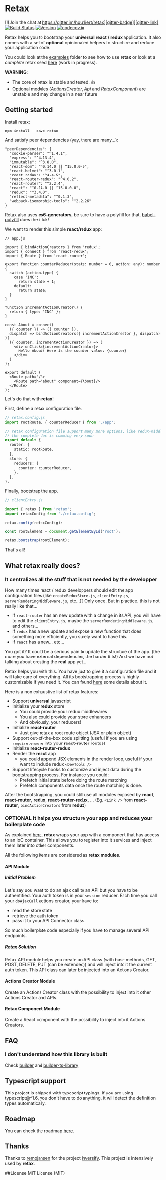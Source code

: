 # Retax

[![Join the chat at https://gitter.im/hourliert/retax][gitter-badge]][gitter-link]
[![Build Status][travis-badge]][travis-link]
[![Version][version-badge]][version-link]
[![codecov.io][codecov-badge]][codecov-link]


Retax helps you to bootstrap your **universal react / redux** application.
It also comes with a set of **optional** opinionated helpers to structure and reduce your application code.

You could look at the [examples](https://github.com/retaxJS/retax/tree/master/examples) folder to see how to use **retax** or look at a *complete* retax seed [here][seed] (work in progress).

**WARNING**:
* The core of retax is stable and tested. :thumbsup:
* Optional modules (*ActionsCreator*, *Api* and *RetaxComponent*) are unstable and may change in a near future

## Getting started

Install retax:
```
npm install --save retax
```

And satisfy peer dependencies (yay, there are many...):
```
"peerDependencies": {
  "cookie-parser": "^1.4.1",
  "express": "^4.13.4",
  "immutable": "^3.8.0",
  "react-dom": "^0.14.0 || ^15.0.0-0",
  "react-helmet": "^3.0.1",
  "react-redux": "^4.4.5",
  "react-router-redux": "^4.0.2",
  "react-router": "^2.2.4",
  "react": "^0.14.0 || ^15.0.0-0",
  "redux": "^3.4.0",
  "reflect-metadata": "^0.1.3",
  "webpack-isomorphic-tools": "^2.2.26"
}
```

Retax also uses **es6-generators**, be sure to have a polyfill for that. [babel-polyfill](https://babeljs.io/docs/usage/polyfill/) does the trick!


We want to render this simple **react/redux** app:

```tsx
// app.js

import { bindActionCreators } from 'redux';
import { connect } from 'react-redux';
import { Route } from 'react-router';

export function counterReducer(state: number = 0, action: any): number {
  switch (action.type) {
    case 'INC':
      return state + 1;
    default:
      return state;
  }
}

function incrementActionCreator() {
  return { type: 'INC' };
}

const About = connect(
  ({ counter }) => ({ counter }),
  dispatch => bindActionCreators({ incrementActionCreator }, dispatch)
)(
  ({ counter, incrementActionCreator }) => (
    <div onClick={incrementActionCreator}>
      Hello About! Here is the counter value: {counter}
    </div>
  )
);

export default (
  <Route path="/">
    <Route path="about" component={About}/>
  </Route>
);

```

Let's do that with **retax**!

First, define a retax configuration file.

```ts
// retax.config.js
import rootRoute, { counterReducer } from './app';

// retax configuration file support many more options, like redux-middleware, redux-store-enhancer, dynamic rootRoute evaluation, etc...
// the complete doc is comming very soon
export default {
  router: {
    static: rootRoute,
  },
  store: {
    reducers: {
      counter: counterReducer,
    },
  },
};

```

Finally, bootstrap the app.

```ts
// clientEntry.js

import { retax } from 'retax';
import retaxConfig from './retax.config';

retax.config(retaxConfig);

const rootElement = document.getElementById('root');

retax.bootstrap(rootElement);

```

That's all!

## What retax really does?
### It centralizes all the stuff that is not needed by the developper
How many times react / redux developpers should edit the app configuration files (like `createReduxStore.js`, `clientEntry.js`, `serverRenderingMiddleware.js`, etc...)?
Only once. But in practice. this is not really like that...
* If `react-router` has an new update with a change in its API, you will have to edit the `clientEntry.js`, maybe the `serverRenderingMiddleware.js`, and others...
* If `redux` has a new update and expose a new function that does something more efficiently, you surely want to have this.
* If `react` has a new... etc...

You got it? It could be a serious pain to update the structure of the app. (the more you have external dependencies, the harder it is!)
And we have not talking about creating the **real** app yet...


Retax helps you with this. You have just to give it a configuration file and it will take care of everything.
All its bootstrapping process is highly customizable if you need it.
You can found [here](https://github.com/retaxJS/retax-core#bootstrapping) some details about it.

Here is a non exhaustive list of retax features:

* Support **universal** javascript
* Initialize your **redux** store
  * You could provide your redux middlewares
  * You also could provide your store enhancers
  * And obviously, your reducers!
* Initialize **react-router**
  * Just give retax a root route object (JSX or plain object)
* Support out-of-the-box code splitting (useful if you are using `require.ensure` into your **react-router** routes)
* Initialize **react-router-redux**
* Render the **react** app
  * you could append JSX elements in the render loop, useful if your want to include redux `<DevTools />`
* Support lifecycle hooks to customize and inject data during the bootstrapping process. For instance you could:
  * Prefetch initial state before doing the route matching
  * Prefetch components data once the route matching is done.

After the bootstrapping, you could still use all modules exposed by **react**, **react-router**, **redux**, **react-router-redux**, ...
(Eg. `<Link />` from **react-router**, `bindActionCreators` from **redux**)


### **OPTIONAL** It helps you structure your app and reduces your boilerplate code
As explained [here](https://github.com/retaxJS/retax-core#provide-a-inversion-of-control-container-to-retax-modules), **retax** wraps your app
with a component that has access to an IoC container. This allows you to register into it services and inject them later into other components.

All the following items are considered as **retax modules**.

#### API Module
##### Initial Problem
Let's say uou want to do an ajax call to an API but you have to be authentified. Your auth token is in your `session` reducer.
Each time you call your `doAjaxCall` actions creator, your have to:
* read the store state
* retrieve the auth token
* pass it to your API Connector class

So much boilerplate code especially if you have to manage several API endpoints.

##### Retax Solution
Retax API module helps you create an API class (with base methods, GET, POST, DELETE, PUT (can be extended)) and will inject into it the current auth token.
This API class can later be injected into an Actions Creator.

#### Actions Creator Module
Create an Actions Creator class with the possibility to inject into it other Actions Creator and APIs.

#### Retax Component Module
Create a React component with the possibility to inject into it Actions Creators.


## FAQ
### I don't understand how this library is built
Check [builder][builder-link] and [builder-ts-library][builder-ts-library-link]


## Typescript support
This project is shipped with typescript typings.
If you are using typescript@^1.6, you don't have to do anything, it will detect the definition types automatically.

## Roadmap
You can check the roadmap [here](https://github.com/retaxJS/retax/wiki/Roadmap).

## **Thanks**
Thanks to [remojansen](https://github.com/remojansen) for the project [inversify](https://github.com/inversify/InversifyJS/).
This project is intensively used by **retax**.

##License
MIT License (MIT)


[gitter-badge]: https://badges.gitter.im/retaxJS/retax.svg
[gitter-link]: https://gitter.im/retaxJS/retax?utm_source=badge&utm_medium=badge&utm_campaign=pr-badge&utm_content=badge
[travis-badge]: https://travis-ci.org/retaxJS/retax.svg?branch=master
[travis-link]: https://travis-ci.org/retaxJS/retax
[version-badge]: https://badge.fury.io/js/retax.svg
[version-link]: https://badge.fury.io/js/retax
[codecov-badge]: https://codecov.io/github/retaxJS/retax/coverage.svg?branch=master
[codecov-link]: https://codecov.io/github/retaxJS/retax?branch=master
[seed]: https://github.com/retaxJS/retax-seed
[builder-link]: http://builder.formidable.com/
[builder-ts-library-link]: https://github.com/hourliert/builder-ts-library
